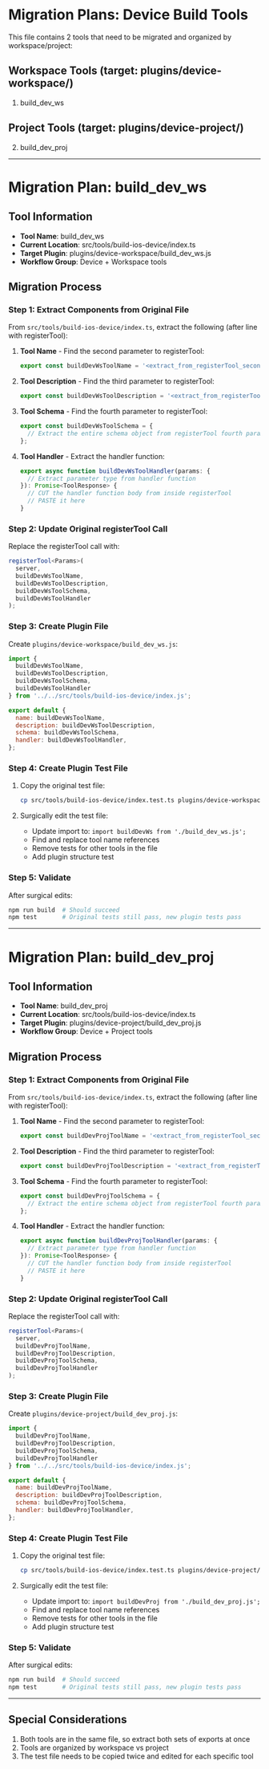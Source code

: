 # Migration Plans: Device Build Tools

This file contains 2 tools that need to be migrated and organized by workspace/project:

## Workspace Tools (target: plugins/device-workspace/)
1. build_dev_ws

## Project Tools (target: plugins/device-project/)
2. build_dev_proj

---

# Migration Plan: build_dev_ws

## Tool Information
- **Tool Name**: build_dev_ws
- **Current Location**: src/tools/build-ios-device/index.ts
- **Target Plugin**: plugins/device-workspace/build_dev_ws.js
- **Workflow Group**: Device + Workspace tools

## Migration Process

### Step 1: Extract Components from Original File

From `src/tools/build-ios-device/index.ts`, extract the following (after line with registerTool):

1. **Tool Name** - Find the second parameter to registerTool:
   ```typescript
   export const buildDevWsToolName = '<extract_from_registerTool_second_param>';
   ```

2. **Tool Description** - Find the third parameter to registerTool:
   ```typescript
   export const buildDevWsToolDescription = '<extract_from_registerTool_third_param>';
   ```

3. **Tool Schema** - Find the fourth parameter to registerTool:
   ```typescript
   export const buildDevWsToolSchema = {
     // Extract the entire schema object from registerTool fourth param
   };
   ```

4. **Tool Handler** - Extract the handler function:
   ```typescript
   export async function buildDevWsToolHandler(params: {
     // Extract parameter type from handler function
   }): Promise<ToolResponse> {
     // CUT the handler function body from inside registerTool
     // PASTE it here
   }
   ```

### Step 2: Update Original registerTool Call

Replace the registerTool call with:
```typescript
registerTool<Params>(
  server,
  buildDevWsToolName,
  buildDevWsToolDescription,
  buildDevWsToolSchema,
  buildDevWsToolHandler
);
```

### Step 3: Create Plugin File

Create `plugins/device-workspace/build_dev_ws.js`:
```javascript
import {
  buildDevWsToolName,
  buildDevWsToolDescription,
  buildDevWsToolSchema,
  buildDevWsToolHandler
} from '../../src/tools/build-ios-device/index.js';

export default {
  name: buildDevWsToolName,
  description: buildDevWsToolDescription,
  schema: buildDevWsToolSchema,
  handler: buildDevWsToolHandler,
};
```

### Step 4: Create Plugin Test File

1. Copy the original test file:
   ```bash
   cp src/tools/build-ios-device/index.test.ts plugins/device-workspace/build_dev_ws.test.ts
   ```

2. Surgically edit the test file:
   - Update import to: `import buildDevWs from './build_dev_ws.js';`
   - Find and replace tool name references
   - Remove tests for other tools in the file
   - Add plugin structure test

### Step 5: Validate

After surgical edits:
```bash
npm run build  # Should succeed
npm test       # Original tests still pass, new plugin tests pass
```

---

# Migration Plan: build_dev_proj

## Tool Information
- **Tool Name**: build_dev_proj
- **Current Location**: src/tools/build-ios-device/index.ts
- **Target Plugin**: plugins/device-project/build_dev_proj.js
- **Workflow Group**: Device + Project tools

## Migration Process

### Step 1: Extract Components from Original File

From `src/tools/build-ios-device/index.ts`, extract the following (after line with registerTool):

1. **Tool Name** - Find the second parameter to registerTool:
   ```typescript
   export const buildDevProjToolName = '<extract_from_registerTool_second_param>';
   ```

2. **Tool Description** - Find the third parameter to registerTool:
   ```typescript
   export const buildDevProjToolDescription = '<extract_from_registerTool_third_param>';
   ```

3. **Tool Schema** - Find the fourth parameter to registerTool:
   ```typescript
   export const buildDevProjToolSchema = {
     // Extract the entire schema object from registerTool fourth param
   };
   ```

4. **Tool Handler** - Extract the handler function:
   ```typescript
   export async function buildDevProjToolHandler(params: {
     // Extract parameter type from handler function
   }): Promise<ToolResponse> {
     // CUT the handler function body from inside registerTool
     // PASTE it here
   }
   ```

### Step 2: Update Original registerTool Call

Replace the registerTool call with:
```typescript
registerTool<Params>(
  server,
  buildDevProjToolName,
  buildDevProjToolDescription,
  buildDevProjToolSchema,
  buildDevProjToolHandler
);
```

### Step 3: Create Plugin File

Create `plugins/device-project/build_dev_proj.js`:
```javascript
import {
  buildDevProjToolName,
  buildDevProjToolDescription,
  buildDevProjToolSchema,
  buildDevProjToolHandler
} from '../../src/tools/build-ios-device/index.js';

export default {
  name: buildDevProjToolName,
  description: buildDevProjToolDescription,
  schema: buildDevProjToolSchema,
  handler: buildDevProjToolHandler,
};
```

### Step 4: Create Plugin Test File

1. Copy the original test file:
   ```bash
   cp src/tools/build-ios-device/index.test.ts plugins/device-project/build_dev_proj.test.ts
   ```

2. Surgically edit the test file:
   - Update import to: `import buildDevProj from './build_dev_proj.js';`
   - Find and replace tool name references
   - Remove tests for other tools in the file
   - Add plugin structure test

### Step 5: Validate

After surgical edits:
```bash
npm run build  # Should succeed
npm test       # Original tests still pass, new plugin tests pass
```

---

## Special Considerations

1. Both tools are in the same file, so extract both sets of exports at once
2. Tools are organized by workspace vs project
3. The test file needs to be copied twice and edited for each specific tool